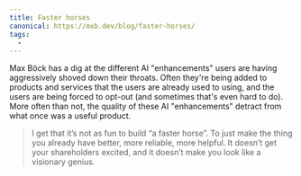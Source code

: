 ```yaml
---
title: Faster horses
canonical: https://mxb.dev/blog/faster-horses/
tags:
  -
---
```


Max Böck has a dig at the different AI "enhancements" users are having aggressively shoved down their throats. Often they're being added to products and services that the users are already used to using, and the users are being forced to opt-out (and sometimes that's even hard to do). More often than not, the quality of these AI "enhancements" detract from what once was a useful product.

> I get that it’s not as fun to build “a faster horse”. To just make the thing you already have better, more reliable, more helpful. It doesn’t get your shareholders excited, and it doesn’t make you look like a visionary genius.
